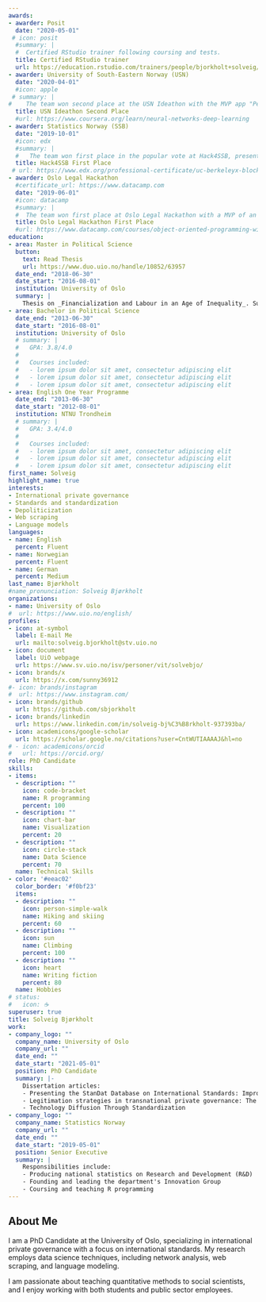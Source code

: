 ```yaml
---
awards:
- awarder: Posit
  date: "2020-05-01"
 # icon: posit
  #summary: |
  #  Certified RStudio trainer following coursing and tests.
  title: Certified RStudio trainer
  url: https://education.rstudio.com/trainers/people/bjorkholt+solveig/
- awarder: University of South-Eastern Norway (USN)
  date: "2020-04-01"
  #icon: apple
 # summary: |
#    The team won second place at the USN Ideathon with the MVP app "Pensor", which uses natural language processing to summarize curriculum text. 
  title: USN Ideathon Second Place
  #url: https://www.coursera.org/learn/neural-networks-deep-learning
- awarder: Statistics Norway (SSB)
  date: "2019-10-01"
  #icon: edx
  #summary: |
  #   The team won first place in the popular vote at Hack4SSB, presenting a prototype of an app that uses OCR, advanced text parsing, RShiny and ElasticSearch to effectivize search through annual reports.
  title: Hack4SSB First Place
 # url: https://www.edx.org/professional-certificate/uc-berkeleyx-blockchain-fundamentals
- awarder: Oslo Legal Hackathon
  #certificate_url: https://www.datacamp.com 
  date: "2019-06-01"
  #icon: datacamp
  #summary: |
  #  The team won first place at Oslo Legal Hackathon with a MVP of an app that uses the Gyldendal API and language processing to match legal verdicts, providing an efficient solution to find relevant legal material.
  title: Oslo Legal Hackathon First Place
  #url: https://www.datacamp.com/courses/object-oriented-programming-with-s3-and-r6-in-r
education:
- area: Master in Political Science
  button:
    text: Read Thesis
    url: https://www.duo.uio.no/handle/10852/63957
  date_end: "2018-06-30"
  date_start: "2016-08-01"
  institution: University of Oslo
  summary: |
    Thesis on _Financialization and Labour in an Age of Inequality_. Supervised by [Carl Henrik Knutsen](https://www.sv.uio.no/isv/personer/vit/carlhk/).
- area: Bachelor in Political Science
  date_end: "2013-06-30"
  date_start: "2016-08-01"
  institution: University of Oslo
  # summary: |
  #   GPA: 3.8/4.0
  # 
  #   Courses included:
  #   - lorem ipsum dolor sit amet, consectetur adipiscing elit
  #   - lorem ipsum dolor sit amet, consectetur adipiscing elit
  #   - lorem ipsum dolor sit amet, consectetur adipiscing elit
- area: English One Year Programme
  date_end: "2013-06-30"
  date_start: "2012-08-01"
  institution: NTNU Trondheim
  # summary: |
  #   GPA: 3.4/4.0
  # 
  #   Courses included:
  #   - lorem ipsum dolor sit amet, consectetur adipiscing elit
  #   - lorem ipsum dolor sit amet, consectetur adipiscing elit
  #   - lorem ipsum dolor sit amet, consectetur adipiscing elit
first_name: Solveig
highlight_name: true
interests:
- International private governance
- Standards and standardization
- Depoliticization
- Web scraping
- Language models
languages:
- name: English
  percent: Fluent
- name: Norwegian
  percent: Fluent
- name: German
  percent: Medium
last_name: Bjørkholt
#name_pronunciation: Solveig Bjørkholt
organizations:
- name: University of Oslo
#  url: https://www.uio.no/english/
profiles:
- icon: at-symbol
  label: E-mail Me
  url: mailto:solveig.bjorkholt@stv.uio.no
- icon: document
  label: UiO webpage
  url: https://www.sv.uio.no/isv/personer/vit/solvebjo/
- icon: brands/x
  url: https://x.com/sunny36912
#- icon: brands/instagram
#  url: https://www.instagram.com/
- icon: brands/github
  url: https://github.com/sbjorkholt
- icon: brands/linkedin
  url: https://www.linkedin.com/in/solveig-bj%C3%B8rkholt-937393ba/
- icon: academicons/google-scholar
  url: https://scholar.google.no/citations?user=CntWUTIAAAAJ&hl=no
# - icon: academicons/orcid
#   url: https://orcid.org/
role: PhD Candidate
skills:
- items:
  - description: ""
    icon: code-bracket
    name: R programming
    percent: 100
  - description: ""
    icon: chart-bar
    name: Visualization
    percent: 20
  - description: ""
    icon: circle-stack
    name: Data Science
    percent: 70
  name: Technical Skills
- color: '#eeac02'
  color_border: '#f0bf23'
  items:
  - description: ""
    icon: person-simple-walk
    name: Hiking and skiing
    percent: 60
  - description: ""
    icon: sun
    name: Climbing
    percent: 100
  - description: ""
    icon: heart
    name: Writing fiction
    percent: 80
  name: Hobbies
# status:
#   icon: ☕️
superuser: true
title: Solveig Bjørkholt
work:
- company_logo: ""
  company_name: University of Oslo
  company_url: ""
  date_end: ""
  date_start: "2021-05-01"
  position: PhD Candidate
  summary: |-
    Dissertation articles:
    - Presenting the StanDat Database on International Standards: Improving Data Accessibility on Marginal Topics
    - Legitimation strategies in transnational private governance: The case of the International Organization for Standardization
    - Technology Diffusion Through Standardization
- company_logo: ""
  company_name: Statistics Norway
  company_url: ""
  date_end: ""
  date_start: "2019-05-01"
  position: Senior Executive
  summary: |
    Responsibilities include:
    - Producing national statistics on Research and Development (R&D)
    - Founding and leading the department's Innovation Group
    - Coursing and teaching R programming
---
```


## About Me

I am a PhD Candidate at the University of Oslo, specializing in international private governance with a focus on international standards. My research employs data science techniques, including network analysis, web scraping, and language modeling.

I am passionate about teaching quantitative methods to social scientists, and I enjoy working with both students and public sector employees.
